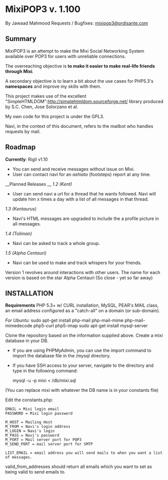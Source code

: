 MixiPOP3 v. 1.100
=================

By Jawaad Mahmood
Requests / Bugfixes: mixipop3@ordisante.com

Summary
-------

MixiPOP3 is an attempt to make the Mixi Social Networking System
available over POP3 for users with unreliable connections.

The overreaching objective is __to make it easier to make real-life friends
through Mixi__.

A secondary objective is to learn a bit about the use cases for PHP5.3's
__namespaces__ and improve my skills with them.

This project makes use of the excellent "SimpleHTMLDOM":http://simplehtmldom.sourceforge.net/
library produced by S.C. Chen, Jose Solorzano et al.

My own code for this project is under the GPL3.

Navi, in the context of this document, refers to the mailbot who handles
requests by mail.


Roadmap
-------

__Currently__: Rigil v1.10
- You can send and receive messages without issue on Mixi.
- User can contact navi for an _ashiato_ (footsteps) report at any time.

__Planned Releases __
*1.2 (Kent)*
- User can send navi a url for a thread that he wants followed.  Navi will
update him x times a day with a list of all messages in that thread.

*1.3 (Kentaurus)*
- Navi's HTML messages are upgraded to include the a profile picture
in all messages.

*1.4 (Toliman)*
- Navi can be asked to track a whole group.

*1.5 (Alpha Centauri)*
- Navi can be used to make and track whispers for your friends.


Version 1 revolves around interactions with other users.  The name for each
version is based on the star Alpha Centauri (So close - yet so far away)


INSTALLATION
------------

__Requirements__
PHP 5.3+ w/ CURL installation, MySQL, PEAR's MAIL class, an email address configured as a "catch-all" on a domain (or sub-domain).

*For Ubuntu:*
    sudo apt-get install php-mail php-mail-mime php-mail-mimedecode php5-curl php5-imap
    sudo apt-get install mysql-server

Clone the repository based on the information supplied above.
Create a mixi database in your DB.
 - If you are using PHPMyAdmin, you can use the import command to import the database file in the /mysql directory.
 - If you have SSH access to your server, navigate to the directory and type in the following command:

	mysql -u <username> -p<password> mixi < <ROOT MIXIPOP3 DIRECTORY>/db/mixi.sql

  (You can replace mixi with whatever the DB name is in your constants file)


Edit the constants.php:

    EMAIL = Mixi login email
    PASSWORD = Mixi login password

    M_HOST = Mailing Host
    M_FROM = Navi's login address
    M_LOGIN = Navi's login
    M_PASS = Navi's password
    M_PORT = Mail server port for POP3
    M_SEND_PORT = mail server port for SMTP
    
    LIST_EMAIL = email address you will send mails to when you want a list of messages.

valid_from_addresses should return all emails which you want to set as being valid to send emails to.

